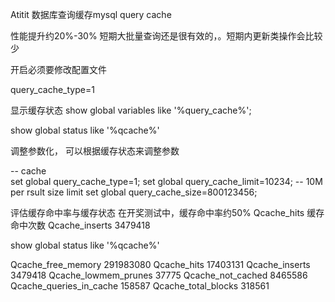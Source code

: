 Atitit 数据库查询缓存mysql query cache


性能提升约20%-30%
短期大批量查询还是很有效的，。短期内更新类操作会比较少

开启必须要修改配置文件

 query_cache_type=1


显示缓存状态
show global variables like '%query_cache%';

show global status like '%qcache%'


调整参数化，
可以根据缓存状态来调整参数

-- cache  
set global  query_cache_type=1;
set global query_cache_limit=10234;  -- 10M per rsult size limit
set global  query_cache_size=800123456;


评估缓存命中率与缓存状态
在开奖测试中，缓存命中率约50%
Qcache_hits	缓存命中次数
Qcache_inserts	3479418


show global status like '%qcache%'


Qcache_free_memory	291983080
Qcache_hits	17403131
Qcache_inserts	3479418
Qcache_lowmem_prunes	37775
Qcache_not_cached	8465586
Qcache_queries_in_cache	158587
Qcache_total_blocks	318561


